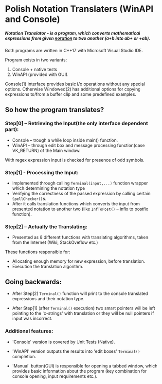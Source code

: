 # Polish Notation Translaters (WinAPI and Console)

##### Notation Translator - is a program, which converts mathematical expressions from given [notation](https://en.wikipedia.org/wiki/Polish_notation) to two another (a+b into ab+ or +ab).
Both programs are written in C++17 with Microsoft Visual Studio IDE.

Program exists in two variants:
1. Console + native tests
2. WinAPI (provided with GUI).

Console(1) interface provides basic i/o operations without any special options. Otherwise Windowed(2) has additional options for copying expressions to/from a buffer clip and some predefined examples.


## So how the program translates?

### Step[0] – Retrieving the Input(the only interface dependent part):
- Console – trough a while loop inside main() function.
- WinAPI – through edit box and message processing function(case VK_RETURN) of the Main window.

With regex expression input is checked for presence of odd symbols.

### Step[1]  - Processing the Input:
- Implemented through calling `Terminal(input,...)` function wrapper which determining the notation type
- Verifying the correctness of the passed expression by calling certain `SpellChecker()`s. 
- After it calls translation functions which converts the input from presented notation to another two (like `InfToPost()` – infix to postfix function).

### Step[2] – Actually the Translating:
- Presented as 6 different functions with translating algorithms, taken from the Internet (Wiki, StackOveflow etc.)

These functions responsible for: 
- Allocating enough memory for new expression, before translation.
- Execution the translation algorithm.


## Going backwards:

- After Step[2] `Terminal()` function will print to the console translated expressions and their notation type.

- After Step[1] (after `Terminal()` execution) two smart pointers will be left pointing to the 'c-strings' with translation or they will be null pointers if input was incorrect.


### Additional features:

- 'Console' version is covered by Unit Tests (Native).

- 'WinAPI' version outputs the results into 'edit boxes' `Terminal()` completion.
- 'Manual' button(GUI) is responsible for opening a tabbed window, which provides basic information about the program (key combination for console opening, input requirements etc.).
